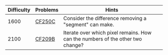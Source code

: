 | Difficulty | Problems | Hints |
| -------- | -------- | -------- |
| 1600 | [CF250C](https://codeforces.com/problemset/problem/250/C) | Consider the difference removing a "segment" can make. |
| 2100 | [CF209B](https://codeforces.com/problemset/problem/209/B) | Iterate over which pixel remains. How can the numbers of the other two change? |